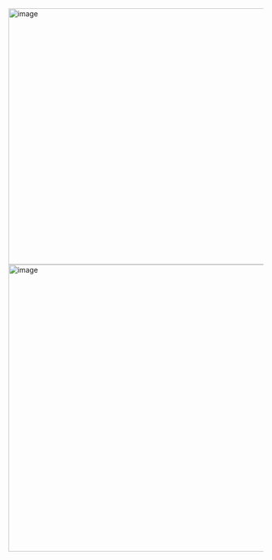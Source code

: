<img width="694" height="505" alt="image" src="https://github.com/user-attachments/assets/fc229084-62c4-4901-9054-6d8f1976bf73" />

<img width="701" height="566" alt="image" src="https://github.com/user-attachments/assets/f3ceb10f-e0a2-4b35-991a-c46003275a52" />
